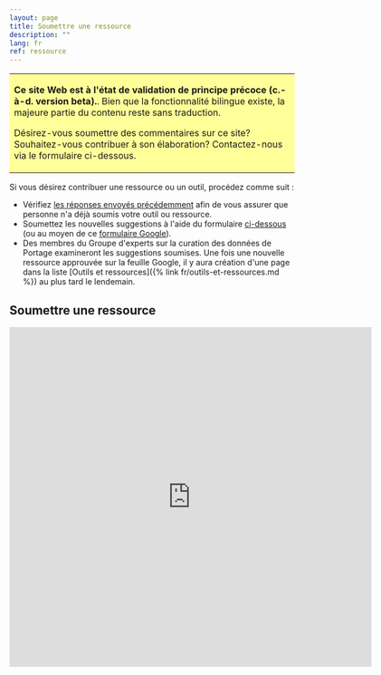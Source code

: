 ```yaml
---
layout: page
title: Soumettre une ressource
description: ""
lang: fr
ref: ressource
---
```


<table style="background-color: #ffff99;">
<tbody>
<tr>
<td>
<p><b>Ce site Web est à l'état de validation de principe précoce (c.-à-d. version beta).</b>. Bien que la fonctionnalité bilingue existe, la majeure partie du contenu reste sans traduction.</p>
<p>Désirez-vous soumettre des commentaires sur ce site? Souhaitez-vous contribuer à son élaboration? Contactez-nous via le formulaire ci-dessous.</p>
</td>
</tr>
</tbody>
</table>

Si vous désirez contribuer une ressource ou un outil, procédez comme suit :
- Vérifiez [les réponses envoyés précédemment](http://bit.ly/DCSG-submissions) afin de vous assurer que personne n'a déjà soumis votre outil ou ressource.
- Soumettez les nouvelles suggestions à l'aide du formulaire [ci-dessous](#soumettre-une-ressource) (ou au moyen de ce [formulaire Google](http://bit.ly/data-curation-resources)).
- Des membres du Groupe d'experts sur la curation des données de Portage examineront les suggestions soumises. Une fois une nouvelle ressource approuvée sur la feuille Google, il y aura création d'une page dans la liste [Outils et ressources]({% link fr/outils-et-ressources.md %}) au plus tard le lendemain.

## Soumettre une ressource
<iframe src="https://docs.google.com/forms/d/e/1FAIpQLSfhUnD5Glf57XBGpXWpX4XEGmKqSB7_nYZV2Xu0O81jnYJsQg/viewform?embedded=true" width="640" height="600" frameborder="0" marginheight="0" marginwidth="0">Loading…</iframe>
